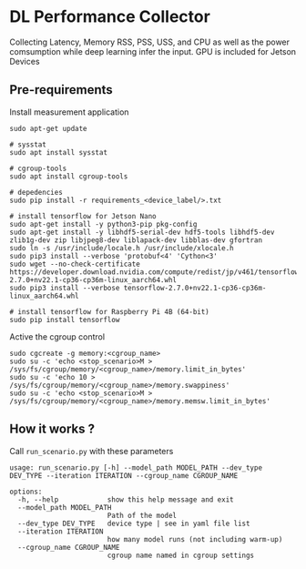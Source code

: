 # DL Performance Collector

Collecting Latency, Memory RSS, PSS, USS, and CPU as well as the power comsumption while deep learning infer the input. GPU is included for Jetson Devices

## Pre-requirements

Install measurement application

```shell
sudo apt-get update

# sysstat
sudo apt install sysstat

# cgroup-tools
sudo apt install cgroup-tools

# depedencies
sudo pip install -r requirements_<device_label/>.txt

# install tensorflow for Jetson Nano
sudo apt-get install -y python3-pip pkg-config
sudo apt-get install -y libhdf5-serial-dev hdf5-tools libhdf5-dev zlib1g-dev zip libjpeg8-dev liblapack-dev libblas-dev gfortran
sudo ln -s /usr/include/locale.h /usr/include/xlocale.h
sudo pip3 install --verbose 'protobuf<4' 'Cython<3'
sudo wget --no-check-certificate https://developer.download.nvidia.com/compute/redist/jp/v461/tensorflow/tensorflow-2.7.0+nv22.1-cp36-cp36m-linux_aarch64.whl
sudo pip3 install --verbose tensorflow-2.7.0+nv22.1-cp36-cp36m-linux_aarch64.whl

# install tensorflow for Raspberry Pi 4B (64-bit)
sudo pip install tensorflow
```

Active the cgroup control
```shell
sudo cgcreate -g memory:<cgroup_name>
sudo su -c 'echo <stop_scenario>M > /sys/fs/cgroup/memory/<cgroup_name>/memory.limit_in_bytes'
sudo su -c 'echo 10 > /sys/fs/cgroup/memory/<cgroup_name>/memory.swappiness'
sudo su -c 'echo <stop_scenario>M > /sys/fs/cgroup/memory/<cgroup_name>/memory.memsw.limit_in_bytes'
```

## How it works ?
Call `run_scenario.py` with these parameters
```
usage: run_scenario.py [-h] --model_path MODEL_PATH --dev_type DEV_TYPE --iteration ITERATION --cgroup_name CGROUP_NAME

options:
  -h, --help            show this help message and exit
  --model_path MODEL_PATH
                        Path of the model
  --dev_type DEV_TYPE   device type | see in yaml file list
  --iteration ITERATION
                        how many model runs (not including warm-up)
  --cgroup_name CGROUP_NAME
                        cgroup name named in cgroup settings
```
